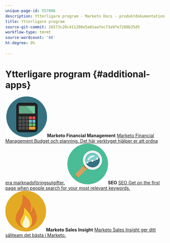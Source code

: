 ```yaml
---
unique-page-id: 557086
description: Ytterligare program - Marketo Docs - produktdokumentation
title: Ytterligare program
source-git-commit: 26573c20c411208e5a01aa7ec73a97e7208b35d5
workflow-type: tm+mt
source-wordcount: '66'
ht-degree: 0%

---
```



# Ytterligare program {#additional-apps}

**&#x200B; ![Marketo Financial Management](assets/office-09.png)Marketo Financial Management** [Marketo Financial Management Budget och planning. Det här verktyget hjälper er att ordna era marknadsföringsutgifter.](https://docs.marketo.com/display/DOCS/Marketo+Financial+Management)     **&#x200B; ![SEO](assets/seo-15.png)SEO** [SEO Get on the first page when people search for your most relevant keywords.](https://docs.marketo.com/display/DOCS/SEO)     **&#x200B; ![Marketo Sales Insight](assets/alerts-10.png)Marketo Sales Insight** [Marketo Sales Insight ger ditt säljteam det bästa i Marketo.](https://docs.marketo.com/display/DOCS/Marketo+Sales+Insight)
